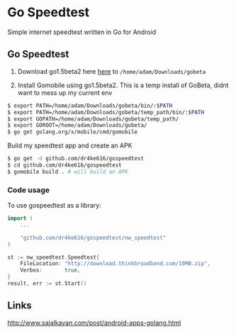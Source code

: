 # Go Speedtest
Simple internet speedtest written in Go for Android


## Go Speedtest
1. Download go1.5beta2 here [here](https://golang.org/dl/) to `/home/adam/Downloads/gobeta`

2. Install Gomobile using go1.5beta2. This is a temp install of GoBeta, didnt want to mess up my current env
```bash
$ export PATH=/home/adam/Downloads/gobeta/bin/:$PATH
$ export PATH=/home/adam/Downloads/gobeta/temp_path/bin/:$PATH
$ export GOPATH=/home/adam/Downloads/gobeta/temp_path/
$ export GOROOT=/home/adam/Downloads/gobeta/
$ go get golang.org/x/mobile/cmd/gomobile
```

Build my speedtest app and create an APK
```bash
$ go get -d github.com/dr4ke616/gospeedtest
$ cd github.com/dr4ke616/gospeedtest
$ gomobile build . # will build an APK
```

### Code usage
To use gospeedtest as a library:
```go
import (
    ...

    "github.com/dr4ke616/gospeedtest/nw_speedtest"
)

st := nw_speedtest.Speedtest{
    FileLocation: "http://download.thinkbroadband.com/10MB.zip",
    Verbos:       true,
}
result, err := st.Start()
```


## Links
http://www.sajalkayan.com/post/android-apps-golang.html
